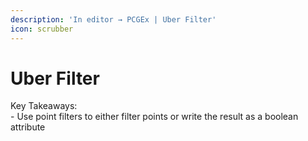 ```yaml
---
description: 'In editor → PCGEx | Uber Filter'
icon: scrubber
---
```


# Uber Filter

Key Takeaways:\
\- Use point filters to either filter points or write the result as a boolean attribute
